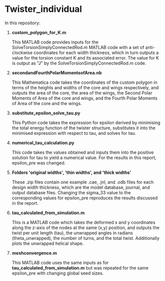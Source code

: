 # Twister_individual

In this repository:

1. **custom_polygon_for_K.m**
  
   This MATLAB code provides inputs for the SolveTorsionSimplyConnectedRod.m MATLAB code with a set of anti-clockwise coordinates for each width thickness, which in turn outputs a value for the torsion constant K and its associated error. The value for K is output as "J" by the SolveTorsionSimplyConnectedRod.m code.

2. **secondandFourthPolarMomentsofArea.nb**
   
   This Mathematica code takes the coordinates of the custom polygon in terms of the heights and widths of the core and wings respectively, and outputs the area of the core, the area of the wings, the Second Polar Moments of Area of the core and wings, and the Fourth Polar Moments of Area of the core and the wings.

3. **substitute_epsilon_solve_tau.py**
   
   This Python code takes the expression for epsilon derived by minimising the total energy function of the twister structure, substitutes it into the minimised expression with respect to tau, and solves for tau.

4. **numerical_tau_calculation.py**
   
   This code takes the values obtained and inputs them into the positive solution for tau to yield a numerical value. For the results in this report, epsilon_pre was changed.

5. **Folders 'original widths', 'thin widths', and 'thick widths'**
   
   These .zip files contain one example .cae, .jnl, and .odb files for each design width thickness, which are the model database, journal, and output database files. Changing the sigma_33 value to the corresponding values for epsilon_pre reproduces the results discussed in the report.

6. **tau_calculated_from_simulation.m**
   
   This is a MATLAB code which takes the deformed x and y coordinates along the z-axis of the nodes at the same (x,y) position, and outputs the twist per unit length (tau), the unwrapped angles in radians (theta_unwrapped), the number of turns, and the total twist. Additionally plots the unwrapped helical shape.

7. **meshconvergence.m**
   
   This MATLAB code uses the same inputs as for **tau_calculated_from_simulation.m** but was repeated for the same epsilon_pre with changing global seed sizes. 
